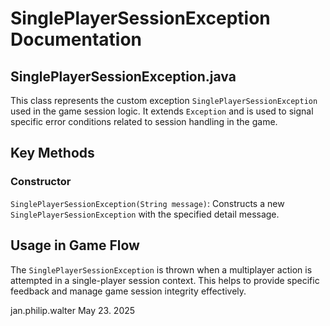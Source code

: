 # SinglePlayerSessionException Documentation

## SinglePlayerSessionException.java

This class represents the custom exception `SinglePlayerSessionException` used in the game session logic. It extends `Exception` and is used to signal specific error conditions related to session handling in the game.

## Key Methods

### Constructor

`SinglePlayerSessionException(String message)`: Constructs a new `SinglePlayerSessionException` with the specified detail message.

## Usage in Game Flow

The `SinglePlayerSessionException` is thrown when a multiplayer action is attempted in a single-player session context. This helps to provide specific feedback and manage game session integrity effectively.

jan.philip.walter May 23. 2025

